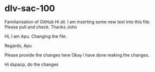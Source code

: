 # dlv-sac-100
Familiarisation of GitHub
Hi all.
I am inserting some new text into this file.
Please pull and check.
Thanks
John

Hi,
I am Apu.
Changing the file.

Regards,
Apu

Please provide the changes here
Okay i have done making the changes.

Hi dspacp,
do the changes

